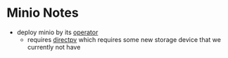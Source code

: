 # Minio Notes

- deploy minio by its [operator](https://github.com/minio/operator/blob/master/README.md)
  - requires [directpv](https://github.com/minio/directpv) which requires some new storage device that we currently not have
